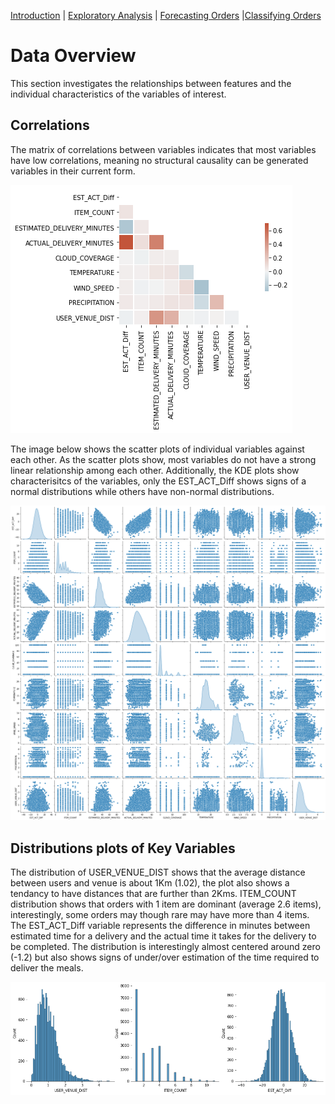 [Introduction](./../../index.md) | [Exploratory Analysis](./../pages/data_exploration.md) | [Forecasting Orders](./../pages/order_forecasting.md) |[Classifying Orders](./../pages/order_classification.md)

# Data Overview

This section investigates the relationships between features and the
individual characteristics of the variables of interest.

## Correlations

The matrix of correlations between variables indicates that most
variables have low correlations, meaning no structural causality can
be generated variables in their current form.

![Correlations](../images/correlations_wolt.png)

The image below shows the scatter plots of individual variables
against each other. As the scatter plots show, most variables do not
have a strong linear relationship among each other. Additionally, the
KDE plots show characterisitcs of the variables, only the EST_ACT_Diff
shows signs of a normal distributions while others have non-normal
distributions.

![scatterplot](../images/scatter_kde_plots.png)

## Distributions plots of Key Variables

The distribution of USER_VENUE_DIST shows that the average distance
between users and venue is about 1Km (1.02), the plot also shows a
tendancy to have distances that are further than 2Kms. ITEM_COUNT
distribution shows that orders with 1 item are dominant (average 2.6
items), interestingly, some orders may though rare may have more than
4 items. The EST_ACT_Diff variable represents the difference in
minutes between estimated time for a delivery and the actual time it
takes for the delivery to be completed. The distribution is
interestingly almost centered around zero (-1.2) but also shows signs
of under/over estimation of the time required to deliver the meals.


![distplot](../images/distribution_uservenue_itemcount_dist.png)